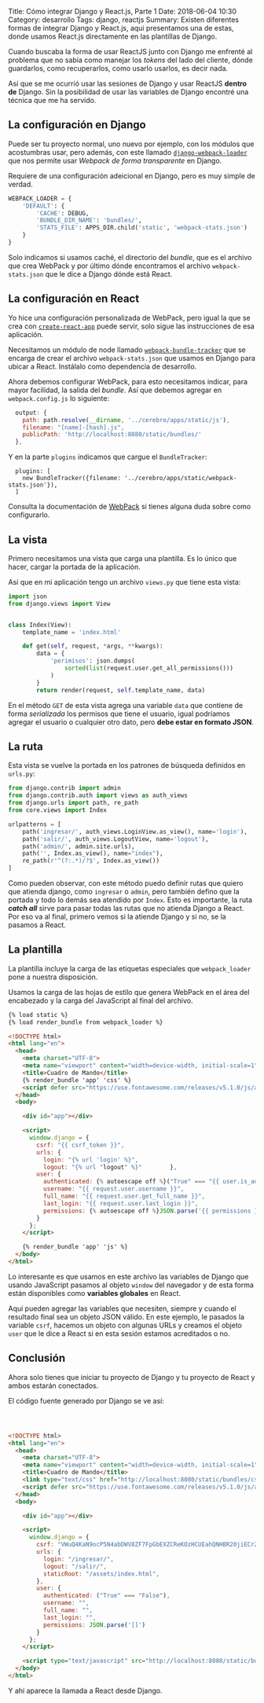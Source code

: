 Title: Cómo integrar Django y React.js, Parte 1
Date: 2018-06-04 10:30
Category: desarrollo
Tags: django, reactjs
Summary: Existen diferentes formas de integrar Django y React.js, aqui presentamos una de estas, donde usamos React.js directamente en las plantillas de Django.

Cuando buscaba la forma de usar ReactJS junto con Django me enfrenté al problema que no sabía como manejar los _tokens_ del lado del cliente, dónde guardarlos, como recuperarlos, como usarlo usarlos, es decir nada.

Así que se me ocurrió usar las sesiones de Django y usar ReactJS __dentro de__ Django. Sin la posibilidad de usar las variables de Django encontré una técnica que me ha servido.

## La configuración en Django

Puede ser tu proyecto normal, uno nuevo por ejemplo, con los módulos que acostumbras usar, pero además, con este llamado [`django-webpack-loader`][1]
 que nos permite usar _Webpack de forma transparente_ en Django.

[1]: https://github.com/owais/django-webpack-loader

Requiere de una configuración adeicional en Django, pero es muy simple de verdad.

```python
WEBPACK_LOADER = {
    'DEFAULT': {
        'CACHE': DEBUG,
        'BUNDLE_DIR_NAME': 'bundles/',
        'STATS_FILE': APPS_DIR.child('static', 'webpack-stats.json')
    }
}
```

Solo indicamos si usamos caché, el directorio del _bundle_, que es el archivo que crea WebPack y por último dónde encontramos el archivo `webpack-stats.json` que le dice a Django dónde está React.

## La configuración en React

Yo hice una configuración personalizada de WebPack, pero igual la que se crea con [`create-react-app`][2] puede servir, solo sigue las instrucciones de esa aplicación.

[2]: https://facebook.github.io/create-react-app/

Necesitamos un módulo de node llamado [`webpack-bundle-tracker`][3] que se encarga de crear el archivo `webpack-stats.json` que usamos en Django para ubicar a React. Instálalo como dependencia de desarrollo.

[3]: https://github.com/owais/webpack-bundle-tracker

Ahora debemos configurar WebPack, para esto necesitamos indicar, para mayor facilidad, la salida del _bundle_. Así que debemos agregar en `webpack.config.js` lo siguiente:

```js
  output: {
    path: path.resolve(__dirname, '../cerebro/apps/static/js'),
    filename: "[name]-[hash].js",
    publicPath: 'http://localhost:8080/static/bundles/'
  },
```

Y en la parte `plugins` indicamos que cargue el `BundleTracker`:

```
  plugins: [
    new BundleTracker({filename: '../cerebro/apps/static/webpack-stats.json'}),
  ]
```

Consulta la documentación de [WebPack][4] si tienes alguna duda sobre como configurarlo.

[4]: https://webpack.js.org/


## La vista

Primero necesitamos una vista que carga una plantilla. Es lo único que hacer, cargar la portada de la aplicación. 

Así que en mi aplicación tengo un archivo `views.py` que tiene esta vista:

```python
import json
from django.views import View


class Index(View):
    template_name = 'index.html'

    def get(self, request, *args, **kwargs):
        data = {
            'perimisos': json.dumps(
                sorted(list(request.user.get_all_permissions()))
            )
        }
        return render(request, self.template_name, data)
```

En el método `GET` de esta vista agrega una variable `data` que contiene de forma _serializada_ los permisos que tiene el usuario, igual podríamos agregar el usuario o cualquier otro dato, pero __debe estar en formato JSON__.


## La ruta
Esta vista se vuelve la portada en los patrones de búsqueda definidos en `urls.py`:

```python
from django.contrib import admin
from django.contrib.auth import views as auth_views
from django.urls import path, re_path
from core.views import Index

urlpatterns = [
    path('ingresar/', auth_views.LoginView.as_view(), name='login'),
    path('salir/', auth_views.LogoutView, name='logout'),
    path('admin/', admin.site.urls),
    path('', Index.as_view(), name="index"),
    re_path(r'^(?:.*)/?$', Index.as_view())
]
```

Como pueden observar, con este método puedo definir rutas que quiero que atienda django, como `ingresar` o `admin`, pero también defino que la portada y todo lo demás sea atendido por `Index`. Esto es importante, la ruta __*catch all*__ sirve para pasar todas las rutas que no atienda Django a React. Por eso va al final, primero vemos si la atiende Django y si no, se la pasamos a React.

## La plantilla

La plantilla incluye la carga de las etiquetas especiales que `webpack_loader` pone a nuestra disposición.

Usamos la carga de las hojas de estilo que genera WebPack en el área del encabezado y la carga del JavaScript al final del archivo.

```html
{% load static %}
{% load render_bundle from webpack_loader %}

<!DOCTYPE html>
<html lang="en">
  <head>
    <meta charset="UTF-8">
    <meta name="viewport" content="width=device-width, initial-scale=1">
    <title>Cuadro de Mando</title>
    {% render_bundle 'app' 'css' %}
    <script defer src="https://use.fontawesome.com/releases/v5.1.0/js/all.js"></script>
  </head>
  <body>

    <div id="app"></div>

    <script>
      window.django = {
        csrf: "{{ csrf_token }}",
        urls: {
          login: "{% url 'login' %}",
          logout: "{% url "logout" %}"        },
        user: {
          authenticated: {% autoescape off %}("True" === "{{ user.is_authenticated }}"){% endautoescape %},
          username: "{{ request.user.username }}",
          full_name: "{{ request.user.get_full_name }}",
          last_login: "{{ request.user.last_login }}",
          permissions: {% autoescape off %}JSON.parse('{{ permissions }}'){% endautoescape %}
        }
      };
    </script>

    {% render_bundle 'app' 'js' %}
  </body>
</html>
```

Lo interesante es que usamos en este archivo las variables de Django que usando JavaScript pasamos al objeto `window` del navegador y de esta forma están disponibles como __variables globales__ en React.

Aquí pueden agregar las variables que necesiten, siempre y cuando el resultado final sea un objeto JSON válido. En este ejemplo, le pasados la variable `csrf`, hacemos un objeto con algunas URLs y creamos el objeto `user` que le dice a React si en esta sesión estamos acreditados o no.

## Conclusión
Ahora solo tienes que iniciar tu proyecto de Django y tu proyecto de React y ambos estarán conectados.

El código fuente generado por Django se ve así:

```html



<!DOCTYPE html>
<html lang="en">
  <head>
    <meta charset="UTF-8">
    <meta name="viewport" content="width=device-width, initial-scale=1">
    <title>Cuadro de Mando</title>
    <link type="text/css" href="http://localhost:8080/static/bundles/css/cmi_styles.css" rel="stylesheet" />
    <script defer src="https://use.fontawesome.com/releases/v5.1.0/js/all.js"></script>
  </head>
  <body>

    <div id="app"></div>

    <script>
      window.django = {
        csrf: "VWuQ4KaN9ocP5N4abDWV8ZF7FpGbEXZCReKOzHCUEahQNHBR20jiECrZ1BwnwoiH",
        urls: {
          login: "/ingresar/",
          logout: "/salir/",
          staticRoot: "/assets/index.html",
        },
        user: {
          authenticated: ("True" === "False"),
          username: "",
          full_name: "",
          last_login: "",
          permissions: JSON.parse('[]')
        }
      };
    </script>

    <script type="text/javascript" src="http://localhost:8080/static/bundles/app-04f6b683ac4f718959ff.js" ></script>
  </body>
</html>
```

Y ahí aparece la llamada a React desde Django.